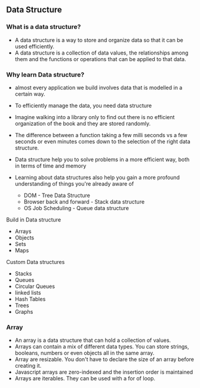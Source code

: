 ## Data Structure
### What is a data structure?
- A data structure is a way to store and organize data so that it can be used efficiently.
- A data structure is a collection of data values, the relationships among them and the functions or operations that can be applied to that data.

### Why learn Data structure?
- almost every application we build involves data that is modelled in a certain way.
- To efficiently manage the data, you need data structure
- Imagine walking into a library only to find out there is no efficient organization of the book and they are stored randomly.

- The difference between a function taking a few milli seconds vs a few seconds or even minutes comes down to the selection of the right data structure.
- Data structure help you to solve problems in a more efficient way, both in terms of time and memory

- Learning about data structures also help you gain a more profound understanding of things you're already aware of 
    - DOM - Tree Data Structure
    - Browser back and forward - Stack data structure
    - OS Job Scheduling - Queue data structure

Build in Data structure
- Arrays
- Objects
- Sets
- Maps

Custom Data structures
- Stacks
- Queues
- Circular Queues
- linked lists
- Hash Tables
- Trees
- Graphs

### Array
- An array is a data structure that can hold a collection of values.
- Arrays can contain a mix of different data types. You can store strings, booleans, numbers or even objects all in the same array.
- Array are resizable. You don't have to declare the size of an array before creating it.
- Javascript arrays are zero-indexed and the insertion order is maintained
- Arrays are iterables. They can be used with a for of loop.



